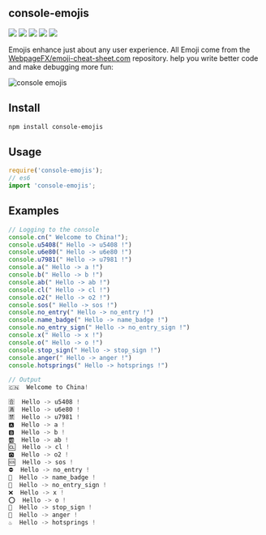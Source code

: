 console-emojis
---

[![](https://img.shields.io/github/issues/jaywcjlove/console-emojis.svg)](https://github.com/jaywcjlove/console-emojis/issues)
[![](https://img.shields.io/github/forks/jaywcjlove/console-emojis.svg)](https://github.com/jaywcjlove/console-emojis/network)
[![](https://img.shields.io/github/stars/jaywcjlove/console-emojis.svg)](https://github.com/jaywcjlove/console-emojis/stargazers)
[![](https://img.shields.io/github/release/jaywcjlove/console-emojis)](https://github.com/jaywcjlove/console-emojis/releases)
[![](https://img.shields.io/npm/v/console-emojis.svg)](https://www.npmjs.com/package/console-emojis)

Emojis enhance just about any user experience. All Emoji come from the [WebpageFX/emoji-cheat-sheet.com](https://github.com/WebpageFX/emoji-cheat-sheet.com) repository. help you write better code and make debugging more fun:

![console emojis](./console.png)

## Install

```bash
npm install console-emojis
```
## Usage

```js
require('console-emojis');
// es6
import 'console-emojis';
```

## Examples

```js
// Logging to the console
console.cn(" Welcome to China!");
console.u5408(" Hello -> u5408 !")
console.u6e80(" Hello -> u6e80 !")
console.u7981(" Hello -> u7981 !")
console.a(" Hello -> a !")
console.b(" Hello -> b !")
console.ab(" Hello -> ab !")
console.cl(" Hello -> cl !")
console.o2(" Hello -> o2 !")
console.sos(" Hello -> sos !")
console.no_entry(" Hello -> no_entry !")
console.name_badge(" Hello -> name_badge !")
console.no_entry_sign(" Hello -> no_entry_sign !")
console.x(" Hello -> x !")
console.o(" Hello -> o !")
console.stop_sign(" Hello -> stop_sign !")
console.anger(" Hello -> anger !")
console.hotsprings(" Hello -> hotsprings !")

// Output
🇨🇳  Welcome to China!

🈴  Hello -> u5408 !
🈵  Hello -> u6e80 !
🈲  Hello -> u7981 !
🅰️  Hello -> a !
🅱️  Hello -> b !
🆎  Hello -> ab !
🆑  Hello -> cl !
🅾️  Hello -> o2 !
🆘  Hello -> sos !
⛔  Hello -> no_entry !
📛  Hello -> name_badge !
🚫  Hello -> no_entry_sign !
❌  Hello -> x !
⭕  Hello -> o !
🛑  Hello -> stop_sign !
💢  Hello -> anger !
♨️  Hello -> hotsprings !
```